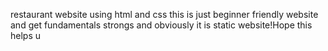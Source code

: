 restaurant website using html and css this is just beginner friendly website and get fundamentals strongs and obviously it is static website!Hope this helps u
